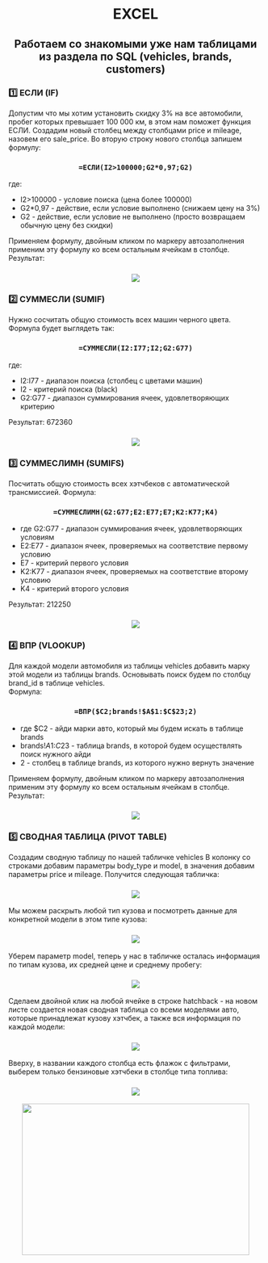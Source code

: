 <h1 align="center">EXCEL</h1>
<h2 align="center">Работаем со знакомыми уже нам таблицами из раздела по SQL (vehicles, brands, customers)</h2>

### 1️⃣ ЕСЛИ (IF)
Допустим что мы хотим установить скидку 3% на все автомобили, пробег которых превышает 100 000 км, в этом нам поможет функция ЕСЛИ.
Создадим новый столбец между столбцами price и mileage, назовем его sale_price.
Во вторую строку нового столбца запишем формулу:  
#### <h3 align="center">``` =ЕСЛИ(I2>100000;G2*0,97;G2) ```</h3>  
где:  
- I2>100000 - условие поиска (цена более 100000)  
- G2*0,97 - действие, если условие выполнено (снижаем цену на 3%)  
- G2 - действие, если условие не выполнено (просто возвращаем обычную цену без скидки)

Применяем формулу, двойным кликом по маркеру автозаполнения применим эту формулу ко всем остальным ячейкам в столбце.
Результат:
<h3 align="center"><img src="https://github.com/georgelasenkov/EXCEL/blob/main/if.png"></h3>

### 2️⃣ СУММЕСЛИ (SUMIF)
Нужно сосчитать общую стоимость всех машин черного цвета.
Формула будет выглядеть так:  
#### <h3 align="center">``` =СУММЕСЛИ(I2:I77;I2;G2:G77) ```</h3>  
где:  
- I2:I77 - диапазон поиска (столбец с цветами машин)
- I2 - критерий поиска (black)
- G2:G77 - диапазон суммирования ячеек, удовлетворяющих критерию

Результат: 672360  
<h3 align="center"><img src="https://github.com/georgelasenkov/EXCEL/blob/main/sumif.png"></h3>

### 3️⃣ СУММЕСЛИМН (SUMIFS)
Посчитать общую стоимость всех хэтчбеков с автоматической трансмиссией.
Формула:  
#### <h3 align="center">``` =СУММЕСЛИМН(G2:G77;E2:E77;E7;K2:K77;K4) ```</h3>  
- где G2:G77 - диапазон суммирования ячеек, удовлетворяющих условиям
- E2:E77 - диапазон ячеек, проверяемых на соответствие первому условию
- E7 - критерий первого условия
- K2:K77 - диапазон ячеек, проверяемых на соответствие второму условию
- K4 - критерий второго условия

Результат: 212250
<h3 align="center"><img src="https://github.com/georgelasenkov/EXCEL/blob/main/sumifs.png"></h3>

### 4️⃣ ВПР (VLOOKUP)
Для каждой модели автомобиля из таблицы vehicles добавить марку этой модели из таблицы brands. Основывать поиск будем по столбцу brand_id в таблице vehicles.  
Формула:  
#### <h3 align="center">``` =ВПР($C2;brands!$A$1:$C$23;2) ```</h3>  
- где $C2 - айди марки авто, который мы будем искать в таблице brands
- brands!$A$1:$C$23 - таблица brands, в которой будем осуществлять поиск нужного айди
- 2 - столбец в таблице brands, из которого нужно вернуть значение

Применяем формулу, двойным кликом по маркеру автозаполнения применим эту формулу ко всем остальным ячейкам в столбце.
Результат:  
<h3 align="center"><img src="https://github.com/georgelasenkov/EXCEL/blob/main/vlookup.png"></h3>

### 5️⃣ СВОДНАЯ ТАБЛИЦА (PIVOT TABLE)
Создадим сводную таблицу по нашей табличке vehicles
В колонку со строками добавим параметры body_type и model, в значения добавим параметры price и mileage.
Получится следующая табличка:  
<h3 align="center"><img src="https://github.com/georgelasenkov/EXCEL/blob/main/pivot1_1.png"></h3>  
Мы можем раскрыть любой тип кузова и посмотреть данные для конкретной модели в этом типе кузова:  
<h3 align="center"><img src="https://github.com/georgelasenkov/EXCEL/blob/main/pivot1_2.png"></h3>  
Уберем параметр model, теперь у нас в табличке осталась информация по типам кузова, их средней цене и среднему пробегу:  
<h3 align="center"><img src="https://github.com/georgelasenkov/EXCEL/blob/main/pivot2_1.png"></h3>  
Сделаем двойной клик на любой ячейке в строке hatchback - на новом листе создается новая сводная таблица со всеми моделями авто, которые принадлежат кузову хэтчбек, а также вся информация по каждой модели:  
<h3 align="center"><img src="https://github.com/georgelasenkov/EXCEL/blob/main/pivot2_2.png"></h3>  
Вверху, в названии каждого столбца есть флажок с фильтрами, выберем только бензиновые хэтчбеки в столбце типа топлива:  
<h3 align="center"><img src="https://github.com/georgelasenkov/EXCEL/blob/main/pivot2_3.png"></h3>  




<div align="center">
  <img height="300" width="450" src="https://media.tenor.com/Dh7CxUiogBMAAAAi/vev-veve.gif"  />
</div>
